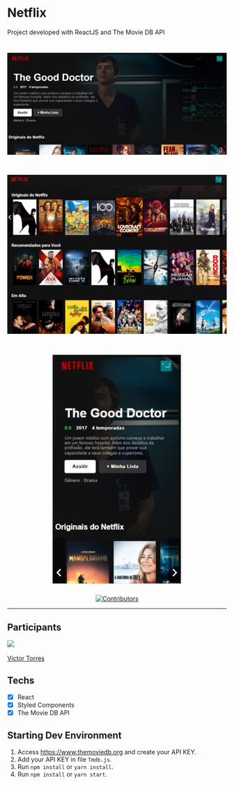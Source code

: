 # Netflix
Project developed with ReactJS and The Movie DB API

<h1 align="center" >  
  <img src="/readme-assets/Screenshot_1.png" width="600"/>
</h1>
<h1 align="center" >  
  <img src="/readme-assets/Screenshot_2.png" width="600"/>
</h1>
<h1 align="center" >  
  <img src="/readme-assets/Screenshot_3.png" width="300"/>
</h1>

<p align="center">
  <a href="https://github.com/vtorres96/react-netflix-clone/graphs/contributors">
    <img src="https://img.shields.io/github/contributors/rocketseat-content/youtube-clone-twitch-app?color=%236633cc&logoColor=%236633cc&style=flat" alt="Contributors">
  </a>
</p>

<hr>

## Participants

[<img src="https://avatars3.githubusercontent.com/u/40577101?s=460&v=4" width="75px;"/>](https://github.com/vtorres96)

[Victor Torres](https://github.com/vtorres96)

## Techs

- [x] React
- [x] Styled Components
- [x] The Movie DB API

## Starting Dev Environment
1. Access https://www.themoviedb.org and create your API KEY.<br/>
2. Add your API KEY in file `Tmdb.js`.<br/>
2. Run `npm install` or `yarn install`.<br/>
4. Run `npm install` or `yarn start`.<br/>
